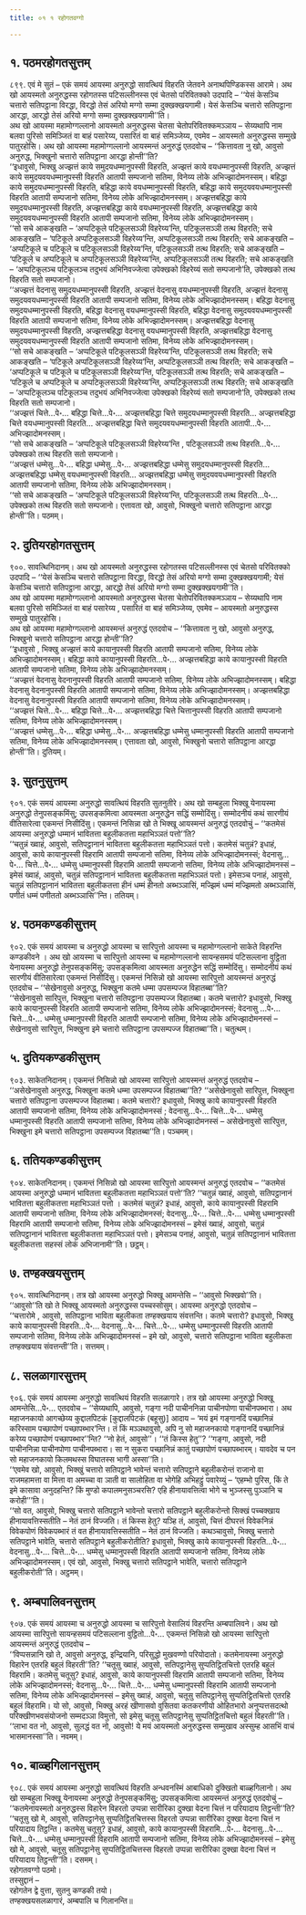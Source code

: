```yaml
---
title: ०१ १ रहोगतवग्गो

---
```



## १. पठमरहोगतसुत्तम्

८९९. एवं मे सुतं – एकं समयं आयस्मा अनुरुद्धो सावत्थियं विहरति जेतवने अनाथपिण्डिकस्स आरामे। अथ खो आयस्मतो अनुरुद्धस्स रहोगतस्स पटिसल्लीनस्स एवं चेतसो परिवितक्को उदपादि – ‘‘येसं केसञ्चि चत्तारो सतिपट्ठाना विरद्धा, विरद्धो तेसं अरियो मग्गो सम्मा दुक्खक्खयगामी। येसं केसञ्चि चत्तारो सतिपट्ठाना आरद्धा, आरद्धो तेसं अरियो मग्गो सम्मा दुक्खक्खयगामी’’ति।  
अथ खो आयस्मा महामोग्गल्लानो आयस्मतो अनुरुद्धस्स चेतसा चेतोपरिवितक्कमञ्ञाय – सेय्यथापि नाम बलवा पुरिसो समिञ्जितं वा बाहं पसारेय्य, पसारितं वा बाहं समिञ्जेय्य, एवमेव – आयस्मतो अनुरुद्धस्स सम्मुखे पातुरहोसि। अथ खो आयस्मा महामोग्गल्लानो आयस्मन्तं अनुरुद्धं एतदवोच – ‘‘कित्तावता नु खो, आवुसो अनुरुद्ध, भिक्खुनो चत्तारो सतिपट्ठाना आरद्धा होन्ती’’ति?  
‘‘इधावुसो, भिक्खु अज्झत्तं काये समुदयधम्मानुपस्सी विहरति, अज्झत्तं काये वयधम्मानुपस्सी विहरति, अज्झत्तं काये समुदयवयधम्मानुपस्सी विहरति आतापी सम्पजानो सतिमा, विनेय्य लोके अभिज्झादोमनस्सम्। बहिद्धा काये समुदयधम्मानुपस्सी विहरति, बहिद्धा काये वयधम्मानुपस्सी विहरति, बहिद्धा काये समुदयवयधम्मानुपस्सी विहरति आतापी सम्पजानो सतिमा, विनेय्य लोके अभिज्झादोमनस्सम्। अज्झत्तबहिद्धा काये समुदयधम्मानुपस्सी विहरति, अज्झत्तबहिद्धा काये वयधम्मानुपस्सी विहरति, अज्झत्तबहिद्धा काये समुदयवयधम्मानुपस्सी विहरति आतापी सम्पजानो सतिमा, विनेय्य लोके अभिज्झादोमनस्सम्।  
‘‘सो सचे आकङ्खति – ‘अप्पटिकूले पटिकूलसञ्ञी विहरेय्य’न्ति, पटिकूलसञ्ञी तत्थ विहरति; सचे आकङ्खति – ‘पटिकूले अप्पटिकूलसञ्ञी विहरेय्य’न्ति, अप्पटिकूलसञ्ञी तत्थ विहरति; सचे आकङ्खति – ‘अप्पटिकूले च पटिकूले च पटिकूलसञ्ञी विहरेय्य’न्ति, पटिकूलसञ्ञी तत्थ विहरति; सचे आकङ्खति – ‘पटिकूले च अप्पटिकूले च अप्पटिकूलसञ्ञी विहरेय्य’न्ति, अप्पटिकूलसञ्ञी तत्थ विहरति; सचे आकङ्खति – ‘अप्पटिकूलञ्च पटिकूलञ्च तदुभयं अभिनिवज्जेत्वा उपेक्खको विहरेय्यं सतो सम्पजानो’ति, उपेक्खको तत्थ विहरति सतो सम्पजानो।  
‘‘अज्झत्तं वेदनासु समुदयधम्मानुपस्सी विहरति, अज्झत्तं वेदनासु वयधम्मानुपस्सी विहरति, अज्झत्तं वेदनासु समुदयवयधम्मानुपस्सी विहरति आतापी सम्पजानो सतिमा, विनेय्य लोके अभिज्झादोमनस्सम्। बहिद्धा वेदनासु समुदयधम्मानुपस्सी विहरति, बहिद्धा वेदनासु वयधम्मानुपस्सी विहरति, बहिद्धा वेदनासु समुदयवयधम्मानुपस्सी विहरति आतापी सम्पजानो सतिमा, विनेय्य लोके अभिज्झादोमनस्सम्। अज्झत्तबहिद्धा वेदनासु समुदयधम्मानुपस्सी विहरति, अज्झत्तबहिद्धा वेदनासु वयधम्मानुपस्सी विहरति, अज्झत्तबहिद्धा वेदनासु समुदयवयधम्मानुपस्सी विहरति आतापी सम्पजानो सतिमा, विनेय्य लोके अभिज्झादोमनस्सम्।  
‘‘सो सचे आकङ्खति – ‘अप्पटिकूले पटिकूलसञ्ञी विहरेय्य’न्ति, पटिकूलसञ्ञी तत्थ विहरति; सचे आकङ्खति – ‘पटिकूले अप्पटिकूलसञ्ञी विहरेय्य’न्ति, अप्पटिकूलसञ्ञी तत्थ विहरति; सचे आकङ्खति – ‘अप्पटिकूले च पटिकूले च पटिकूलसञ्ञी विहरेय्य’न्ति, पटिकूलसञ्ञी तत्थ विहरति; सचे आकङ्खति – ‘पटिकूले च अप्पटिकूले च अप्पटिकूलसञ्ञी विहरेय्य’न्ति, अप्पटिकूलसञ्ञी तत्थ विहरति; सचे आकङ्खति – ‘अप्पटिकूलञ्च पटिकूलञ्च तदुभयं अभिनिवज्जेत्वा उपेक्खको विहरेय्यं सतो सम्पजानो’ति, उपेक्खको तत्थ विहरति सतो सम्पजानो।  
‘‘अज्झत्तं चित्ते…पे॰… बहिद्धा चित्ते…पे॰… अज्झत्तबहिद्धा चित्ते समुदयधम्मानुपस्सी विहरति… अज्झत्तबहिद्धा चित्ते वयधम्मानुपस्सी विहरति… अज्झत्तबहिद्धा चित्ते समुदयवयधम्मानुपस्सी विहरति आतापी…पे॰… अभिज्झादोमनस्सम्।  
‘‘सो सचे आकङ्खति – ‘अप्पटिकूले पटिकूलसञ्ञी विहरेय्य’न्ति , पटिकूलसञ्ञी तत्थ विहरति…पे॰… उपेक्खको तत्थ विहरति सतो सम्पजानो।  
‘‘अज्झत्तं धम्मेसु…पे॰… बहिद्धा धम्मेसु…पे॰… अज्झत्तबहिद्धा धम्मेसु समुदयधम्मानुपस्सी विहरति… अज्झत्तबहिद्धा धम्मेसु वयधम्मानुपस्सी विहरति… अज्झत्तबहिद्धा धम्मेसु समुदयवयधम्मानुपस्सी विहरति आतापी सम्पजानो सतिमा, विनेय्य लोके अभिज्झादोमनस्सम्।  
‘‘सो सचे आकङ्खति – ‘अप्पटिकूले पटिकूलसञ्ञी विहरेय्य’न्ति, पटिकूलसञ्ञी तत्थ विहरति…पे॰… उपेक्खको तत्थ विहरति सतो सम्पजानो। एत्तावता खो, आवुसो, भिक्खुनो चत्तारो सतिपट्ठाना आरद्धा होन्ती’’ति। पठमम्।  


## २. दुतियरहोगतसुत्तम्

९००. सावत्थिनिदानम्। अथ खो आयस्मतो अनुरुद्धस्स रहोगतस्स पटिसल्लीनस्स एवं चेतसो परिवितक्को उदपादि – ‘‘येसं केसञ्चि चत्तारो सतिपट्ठाना विरद्धा, विरद्धो तेसं अरियो मग्गो सम्मा दुक्खक्खयगामी; येसं केसञ्चि चत्तारो सतिपट्ठाना आरद्धा, आरद्धो तेसं अरियो मग्गो सम्मा दुक्खक्खयगामी’’ति।  
अथ खो आयस्मा महामोग्गल्लानो आयस्मतो अनुरुद्धस्स चेतसा चेतोपरिवितक्कमञ्ञाय – सेय्यथापि नाम बलवा पुरिसो समिञ्जितं वा बाहं पसारेय्य , पसारितं वा बाहं समिञ्जेय्य, एवमेव – आयस्मतो अनुरुद्धस्स सम्मुखे पातुरहोसि।  
अथ खो आयस्मा महामोग्गल्लानो आयस्मन्तं अनुरुद्धं एतदवोच – ‘‘कित्तावता नु खो, आवुसो अनुरुद्ध, भिक्खुनो चत्तारो सतिपट्ठाना आरद्धा होन्ती’’ति?  
‘‘इधावुसो , भिक्खु अज्झत्तं काये कायानुपस्सी विहरति आतापी सम्पजानो सतिमा, विनेय्य लोके अभिज्झादोमनस्सम्। बहिद्धा काये कायानुपस्सी विहरति…पे॰… अज्झत्तबहिद्धा काये कायानुपस्सी विहरति आतापी सम्पजानो सतिमा, विनेय्य लोके अभिज्झादोमनस्सम्।  
‘‘अज्झत्तं वेदनासु वेदनानुपस्सी विहरति आतापी सम्पजानो सतिमा, विनेय्य लोके अभिज्झादोमनस्सम्। बहिद्धा वेदनासु वेदनानुपस्सी विहरति आतापी सम्पजानो सतिमा, विनेय्य लोके अभिज्झादोमनस्सम्। अज्झत्तबहिद्धा वेदनासु वेदनानुपस्सी विहरति आतापी सम्पजानो सतिमा, विनेय्य लोके अभिज्झादोमनस्सम्।  
‘‘अज्झत्तं चित्ते…पे॰… बहिद्धा चित्ते…पे॰… अज्झत्तबहिद्धा चित्ते चित्तानुपस्सी विहरति आतापी सम्पजानो सतिमा, विनेय्य लोके अभिज्झादोमनस्सम्।  
‘‘अज्झत्तं धम्मेसु…पे॰… बहिद्धा धम्मेसु…पे॰… अज्झत्तबहिद्धा धम्मेसु धम्मानुपस्सी विहरति आतापी सम्पजानो सतिमा, विनेय्य लोके अभिज्झादोमनस्सम्। एत्तावता खो, आवुसो, भिक्खुनो चत्तारो सतिपट्ठाना आरद्धा होन्ती’’ति। दुतियम्।  


## ३. सुतनुसुत्तम्

९०१. एकं समयं आयस्मा अनुरुद्धो सावत्थियं विहरति सुतनुतीरे। अथ खो सम्बहुला भिक्खू येनायस्मा अनुरुद्धो तेनुपसङ्कमिंसु; उपसङ्कमित्वा आयस्मता अनुरुद्धेन सद्धिं सम्मोदिंसु। सम्मोदनीयं कथं सारणीयं वीतिसारेत्वा एकमन्तं निसीदिंसु। एकमन्तं निसिन्ना खो ते भिक्खू आयस्मन्तं अनुरुद्धं एतदवोचुं – ‘‘कतमेसं आयस्मा अनुरुद्धो धम्मानं भावितत्ता बहुलीकतत्ता महाभिञ्ञतं पत्तो’’ति?  
‘‘चतुन्नं ख्वाहं, आवुसो, सतिपट्ठानानं भावितत्ता बहुलीकतत्ता महाभिञ्ञतं पत्तो। कतमेसं चतुन्नं? इधाहं, आवुसो, काये कायानुपस्सी विहरामि आतापी सम्पजानो सतिमा, विनेय्य लोके अभिज्झादोमनस्सं; वेदनासु…पे॰… चित्ते…पे॰… धम्मेसु धम्मानुपस्सी विहरामि आतापी सम्पजानो सतिमा, विनेय्य लोके अभिज्झादोमनस्सं – इमेसं ख्वाहं, आवुसो, चतुन्नं सतिपट्ठानानं भावितत्ता बहुलीकतत्ता महाभिञ्ञतं पत्तो। इमेसञ्च पनाहं, आवुसो, चतुन्नं सतिपट्ठानानं भावितत्ता बहुलीकतत्ता हीनं धम्मं हीनतो अब्भञ्ञासिं, मज्झिमं धम्मं मज्झिमतो अब्भञ्ञासिं, पणीतं धम्मं पणीततो अब्भञ्ञासि’’न्ति। ततियम्।  


## ४. पठमकण्डकीसुत्तम्

९०२. एकं समयं आयस्मा च अनुरुद्धो आयस्मा च सारिपुत्तो आयस्मा च महामोग्गल्लानो साकेते विहरन्ति कण्डकीवने । अथ खो आयस्मा च सारिपुत्तो आयस्मा च महामोग्गल्लानो सायन्हसमयं पटिसल्लाना वुट्ठिता येनायस्मा अनुरुद्धो तेनुपसङ्कमिंसु; उपसङ्कमित्वा आयस्मता अनुरुद्धेन सद्धिं सम्मोदिंसु। सम्मोदनीयं कथं सारणीयं वीतिसारेत्वा एकमन्तं निसीदिंसु। एकमन्तं निसिन्नो खो आयस्मा सारिपुत्तो आयस्मन्तं अनुरुद्धं एतदवोच – ‘‘सेखेनावुसो अनुरुद्ध, भिक्खुना कतमे धम्मा उपसम्पज्ज विहातब्बा’’ति?  
‘‘सेखेनावुसो सारिपुत्त, भिक्खुना चत्तारो सतिपट्ठाना उपसम्पज्ज विहातब्बा। कतमे चत्तारो? इधावुसो, भिक्खु काये कायानुपस्सी विहरति आतापी सम्पजानो सतिमा, विनेय्य लोके अभिज्झादोमनस्सं; वेदनासु …पे॰… चित्ते…पे॰… धम्मेसु धम्मानुपस्सी विहरति आतापी सम्पजानो सतिमा, विनेय्य लोके अभिज्झादोमनस्सं – सेखेनावुसो सारिपुत्त, भिक्खुना इमे चत्तारो सतिपट्ठाना उपसम्पज्ज विहातब्बा’’ति। चतुत्थम्।  


## ५. दुतियकण्डकीसुत्तम्

९०३. साकेतनिदानम्। एकमन्तं निसिन्नो खो आयस्मा सारिपुत्तो आयस्मन्तं अनुरुद्धं एतदवोच – ‘‘असेखेनावुसो अनुरुद्ध, भिक्खुना कतमे धम्मा उपसम्पज्ज विहातब्बा’’ति? ‘‘असेखेनावुसो सारिपुत्त, भिक्खुना चत्तारो सतिपट्ठाना उपसम्पज्ज विहातब्बा। कतमे चत्तारो? इधावुसो, भिक्खु काये कायानुपस्सी विहरति आतापी सम्पजानो सतिमा, विनेय्य लोके अभिज्झादोमनस्सं ; वेदनासु…पे॰… चित्ते…पे॰… धम्मेसु धम्मानुपस्सी विहरति आतापी सम्पजानो सतिमा, विनेय्य लोके अभिज्झादोमनस्सं – असेखेनावुसो सारिपुत्त, भिक्खुना इमे चत्तारो सतिपट्ठाना उपसम्पज्ज विहातब्बा’’ति। पञ्चमम्।  


## ६. ततियकण्डकीसुत्तम्

९०४. साकेतनिदानम्। एकमन्तं निसिन्नो खो आयस्मा सारिपुत्तो आयस्मन्तं अनुरुद्धं एतदवोच – ‘‘कतमेसं आयस्मा अनुरुद्धो धम्मानं भावितत्ता बहुलीकतत्ता महाभिञ्ञतं पत्तो’’ति? ‘‘चतुन्नं ख्वाहं, आवुसो, सतिपट्ठानानं भावितत्ता बहुलीकतत्ता महाभिञ्ञतं पत्तो । कतमेसं चतुन्नं? इधाहं, आवुसो, काये कायानुपस्सी विहरामि आतापी सम्पजानो सतिमा, विनेय्य लोके अभिज्झादोमनस्सं; वेदनासु…पे॰… चित्ते…पे॰… धम्मेसु धम्मानुपस्सी विहरामि आतापी सम्पजानो सतिमा, विनेय्य लोके अभिज्झादोमनस्सं – इमेसं ख्वाहं, आवुसो, चतुन्नं सतिपट्ठानानं भावितत्ता बहुलीकतत्ता महाभिञ्ञतं पत्तो। इमेसञ्च पनाहं, आवुसो, चतुन्नं सतिपट्ठानानं भावितत्ता बहुलीकतत्ता सहस्सं लोकं अभिजानामी’’ति। छट्ठम्।  


## ७. तण्हक्खयसुत्तम्

९०५. सावत्थिनिदानम्। तत्र खो आयस्मा अनुरुद्धो भिक्खू आमन्तेसि – ‘‘आवुसो भिक्खवो’’ति। ‘‘आवुसो’’ति खो ते भिक्खू आयस्मतो अनुरुद्धस्स पच्चस्सोसुम्। आयस्मा अनुरुद्धो एतदवोच –  
‘‘चत्तारोमे , आवुसो, सतिपट्ठाना भाविता बहुलीकता तण्हक्खयाय संवत्तन्ति। कतमे चत्तारो? इधावुसो, भिक्खु काये कायानुपस्सी विहरति…पे॰… वेदनासु…पे॰… चित्ते…पे॰… धम्मेसु धम्मानुपस्सी विहरति आतापी सम्पजानो सतिमा, विनेय्य लोके अभिज्झादोमनस्सं – इमे खो, आवुसो, चत्तारो सतिपट्ठाना भाविता बहुलीकता तण्हक्खयाय संवत्तन्ती’’ति। सत्तमम्।  


## ८. सलळागारसुत्तम्

९०६. एकं समयं आयस्मा अनुरुद्धो सावत्थियं विहरति सलळागारे। तत्र खो आयस्मा अनुरुद्धो भिक्खू आमन्तेसि…पे॰… एतदवोच – ‘‘सेय्यथापि, आवुसो, गङ्गा नदी पाचीननिन्ना पाचीनपोणा पाचीनपब्भारा। अथ महाजनकायो आगच्छेय्य कुद्दालपिटकं [कुद्दालपिटकं (बहूसु)] आदाय – ‘मयं इमं गङ्गानदिं पच्छानिन्नं करिस्साम पच्छापोणं पच्छापब्भार’न्ति। तं किं मञ्ञथावुसो, अपि नु सो महाजनकायो गङ्गानदिं पच्छानिन्नं करेय्य पच्छापोणं पच्छापब्भार’’न्ति? ‘‘नो हेतं, आवुसो’’। ‘‘तं किस्स हेतु’’? ‘‘गङ्गा, आवुसो, नदी पाचीननिन्ना पाचीनपोणा पाचीनपब्भारा। सा न सुकरा पच्छानिन्नं कातुं पच्छापोणं पच्छापब्भारम्। यावदेव च पन सो महाजनकायो किलमथस्स विघातस्स भागी अस्सा’’ति।  
‘‘एवमेव खो, आवुसो, भिक्खुं चत्तारो सतिपट्ठाने भावेन्तं चत्तारो सतिपट्ठाने बहुलीकरोन्तं राजानो वा राजमहामत्ता वा मित्ता वा अमच्चा वा ञाती वा सालोहिता वा भोगेहि अभिहट्ठुं पवारेय्युं – ‘एहम्भो पुरिस, किं ते इमे कासावा अनुदहन्ति? किं मुण्डो कपालमनुसञ्चरसि? एहि हीनायावत्तित्वा भोगे च भुञ्जस्सु पुञ्ञानि च करोही’’’ति।  
‘‘सो वत, आवुसो, भिक्खु चत्तारो सतिपट्ठाने भावेन्तो चत्तारो सतिपट्ठाने बहुलीकरोन्तो सिक्खं पच्चक्खाय हीनायावत्तिस्सतीति – नेतं ठानं विज्जति। तं किस्स हेतु? यञ्हि तं, आवुसो, चित्तं दीघरत्तं विवेकनिन्नं विवेकपोणं विवेकपब्भारं तं वत हीनायावत्तिस्सतीति – नेतं ठानं विज्जति। कथञ्चावुसो, भिक्खु चत्तारो सतिपट्ठाने भावेति, चत्तारो सतिपट्ठाने बहुलीकरोतीति? इधावुसो, भिक्खु काये कायानुपस्सी विहरति…पे॰… वेदनासु…पे॰… चित्ते…पे॰… धम्मेसु धम्मानुपस्सी विहरति आतापी सम्पजानो सतिमा, विनेय्य लोके अभिज्झादोमनस्सम्। एवं खो, आवुसो, भिक्खु चत्तारो सतिपट्ठाने भावेति, चत्तारो सतिपट्ठाने बहुलीकरोती’’ति। अट्ठमम्।  


## ९. अम्बपालिवनसुत्तम्

९०७. एकं समयं आयस्मा च अनुरुद्धो आयस्मा च सारिपुत्तो वेसालियं विहरन्ति अम्बपालिवने। अथ खो आयस्मा सारिपुत्तो सायन्हसमयं पटिसल्लाना वुट्ठितो…पे॰… एकमन्तं निसिन्नो खो आयस्मा सारिपुत्तो आयस्मन्तं अनुरुद्धं एतदवोच –  
‘‘विप्पसन्नानि खो ते, आवुसो अनुरुद्ध, इन्द्रियानि, परिसुद्धो मुखवण्णो परियोदातो। कतमेनायस्मा अनुरुद्धो विहारेन एतरहि बहुलं विहरती’’ति? ‘‘चतूसु ख्वाहं, आवुसो, सतिपट्ठानेसु सुप्पतिट्ठितचित्तो एतरहि बहुलं विहरामि। कतमेसु चतूसु? इधाहं, आवुसो, काये कायानुपस्सी विहरामि आतापी सम्पजानो सतिमा, विनेय्य लोके अभिज्झादोमनस्सं; वेदनासु…पे॰… चित्ते…पे॰… धम्मेसु धम्मानुपस्सी विहरामि आतापी सम्पजानो सतिमा, विनेय्य लोके अभिज्झादोमनस्सं – इमेसु ख्वाहं, आवुसो, चतूसु सतिपट्ठानेसु सुप्पतिट्ठितचित्तो एतरहि बहुलं विहरामि। यो सो, आवुसो, भिक्खु अरहं खीणासवो वुसितवा कतकरणीयो ओहितभारो अनुप्पत्तसदत्थो परिक्खीणभवसंयोजनो सम्मदञ्ञा विमुत्तो, सो इमेसु चतूसु सतिपट्ठानेसु सुप्पतिट्ठितचित्तो बहुलं विहरती’’ति।  
‘‘लाभा वत नो, आवुसो, सुलद्धं वत नो, आवुसो! ये मयं आयस्मतो अनुरुद्धस्स सम्मुखाव अस्सुम्ह आसभिं वाचं भासमानस्सा’’ति। नवमम्।  


## १०. बाळ्हगिलानसुत्तम्

९०८. एकं समयं आयस्मा अनुरुद्धो सावत्थियं विहरति अन्धवनस्मिं आबाधिको दुक्खितो बाळ्हगिलानो। अथ खो सम्बहुला भिक्खू येनायस्मा अनुरुद्धो तेनुपसङ्कमिंसु; उपसङ्कमित्वा आयस्मन्तं अनुरुद्धं एतदवोचुं –  
‘‘कतमेनायस्मतो अनुरुद्धस्स विहारेन विहरतो उप्पन्ना सारीरिका दुक्खा वेदना चित्तं न परियादाय तिट्ठन्ती’’ति? ‘‘चतूसु खो मे, आवुसो, सतिपट्ठानेसु सुप्पतिट्ठितचित्तस्स विहरतो उप्पन्ना सारीरिका दुक्खा वेदना चित्तं न परियादाय तिट्ठन्ति। कतमेसु चतूसु? इधाहं, आवुसो, काये कायानुपस्सी विहरामि…पे॰… वेदनासु…पे॰… चित्ते…पे॰… धम्मेसु धम्मानुपस्सी विहरामि आतापी सम्पजानो सतिमा, विनेय्य लोके अभिज्झादोमनस्सं – इमेसु खो मे, आवुसो, चतूसु सतिपट्ठानेसु सुप्पतिट्ठितचित्तस्स विहरतो उप्पन्ना सारीरिका दुक्खा वेदना चित्तं न परियादाय तिट्ठन्ती’’ति। दसमम्।  
रहोगतवग्गो पठमो।  
तस्सुद्दानं –  
रहोगतेन द्वे वुत्ता, सुतनु कण्डकी तयो।  
तण्हक्खयसलळागारं, अम्बपालि च गिलानन्ति॥  